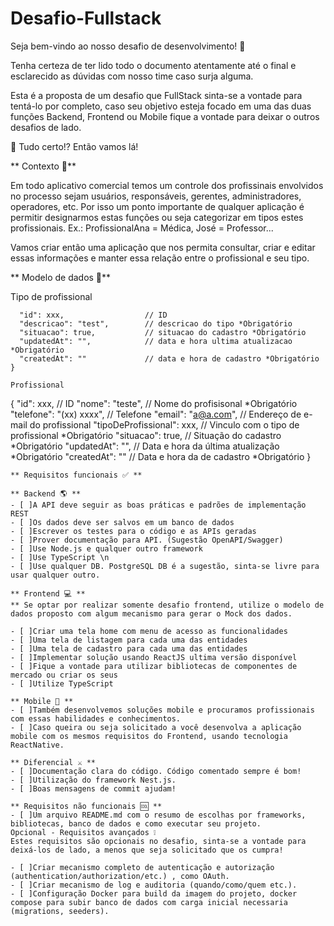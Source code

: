 # Desafio-Fullstack
Seja bem-vindo ao nosso desafio de desenvolvimento! 🙌

Tenha certeza de ter lido todo o documento atentamente até o final e esclarecido as dúvidas com nosso time caso surja alguma.

Esta é a proposta de um desafio que FullStack sinta-se a vontade para tentá-lo por completo, caso seu objetivo esteja focado em uma das duas funções Backend, Frontend ou Mobile fique a vontade para deixar o outros desafios de lado.

🚀 Tudo certo!? Então vamos lá!

** Contexto 🎲**

Em todo aplicativo comercial temos um controle dos profissinais envolvidos no processo sejam usuários, responsáveis, gerentes, administradores, operadores, etc. Por isso um ponto importante de qualquer aplicação é permitir designarmos estas funções ou seja categorizar em tipos estes profissionais. Ex.: ProfissionalAna = Médica, José = Professor...

Vamos criar então uma aplicação que nos permita consultar, criar e editar essas informações e manter essa relação entre o profissional e seu tipo.

** Modelo de dados 📝**

Tipo de profissional
```{
  "id": xxx,                  // ID 
  "descricao": "test",        // descricao do tipo *Obrigatório
  "situacao": true,           // situacao do cadastro *Obrigatório
  "updatedAt": "",            // data e hora ultima atualizacao *Obrigatório
  "createdAt": ""             // data e hora de cadastro *Obrigatório
}

Profissional
```
{
    "id": xxx,                   // ID
    "nome": "teste",             // Nome do profisisonal *Obrigatório
    "telefone": "(xx) xxxx",     // Telefone
    "email": "a@a.com",          // Endereço de e-mail do profissional
    "tipoDeProfissional": xxx,   // Vinculo com o tipo de profissional *Obrigatório
    "situacao": true,            // Situação do cadastro *Obrigatório
    "updatedAt": "",             // Data e hora da última atualização *Obrigatório
    "createdAt": ""              // Data e hora da de cadastro *Obrigatório
}
```
** Requisitos funcionais ✅ **

** Backend 🌎 **
- [ ]A API deve seguir as boas práticas e padrões de implementação REST 
- [ ]Os dados deve ser salvos em um banco de dados
- [ ]Escrever os testes para o código e as APIs geradas 
- [ ]Prover documentação para API. (Sugestão OpenAPI/Swagger) 
- [ ]Use Node.js e qualquer outro framework 
- [ ]Use TypeScript \n
- [ ]Use qualquer DB. PostgreSQL DB é a sugestão, sinta-se livre para usar qualquer outro. 

** Frontend 💻 **
** Se optar por realizar somente desafio frontend, utilize o modelo de dados proposto com algum mecanismo para gerar o Mock dos dados.

- [ ]Criar uma tela home com menu de acesso as funcionalidades
- [ ]Uma tela de listagem para cada uma das entidades
- [ ]Uma tela de cadastro para cada uma das entidades
- [ ]Implementar solução usando ReactJS ultima versão disponível
- [ ]Fique a vontade para utilizar bibliotecas de componentes de mercado ou criar os seus
- [ ]Utilize TypeScript

** Mobile 📱 **
- [ ]Também desenvolvemos soluções mobile e procuramos profissionais com essas habilidades e conhecimentos.
- [ ]Caso queira ou seja solicitado a você desenvolva a aplicação mobile com os mesmos requisitos do Frontend, usando tecnologia ReactNative.

** Diferencial ⚔️ **
- [ ]Documentação clara do código. Código comentado sempre é bom!
- [ ]Utilização do framework Nest.js.
- [ ]Boas mensagens de commit ajudam!

** Requisitos não funcionais 🆒 **
- [ ]Um arquivo README.md com o resumo de escolhas por frameworks, bibliotecas, banco de dados e como executar seu projeto.
Opcional - Requisitos avançados ❕
Estes requisitos são opcionais no desafio, sinta-se a vontade para deixá-los de lado, a menos que seja solicitado que os cumpra!

- [ ]Criar mecanismo completo de autenticação e autorização (authentication/authorization/etc.) , como OAuth.
- [ ]Criar mecanismo de log e auditoria (quando/como/quem etc.).
- [ ]Configuração Docker para build da imagem do projeto, docker compose para subir banco de dados com carga inicial necessaria (migrations, seeders).


